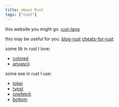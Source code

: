 ```yaml
---
title: about Rust
tags: ["rust"]
---
```


this website you might go. [rust-lang](https://www.rust-lang.org/)

this may be useful for you. [blog-rust](https://github.com/pretzelhammer/rust-blog)
[cheats-for-rust](https://cheats.rs/)

some lib in rust I love:

-   [colored](https://github.com/colored-rs/colored)
-   [anyascii](https://github.com/anyascii/anyascii)

some exe in rust I use:

-   [tokei](https://github.com/XAMPPRocky/tokei)
-   [typst](https://github.com/typst/typst)
-   [onefetch](https://github.com/o2sh/onefetch)
-   [bottom](https://github.com/ClementTsang/bottom)
